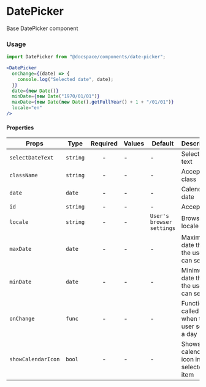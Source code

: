 # DatePicker

Base DatePicker component

### Usage

```js
import DatePicker from "@docspace/components/date-picker";
```

```jsx
<DatePicker
  onChange={(date) => {
    console.log("Selected date", date);
  }}
  date={new Date()}
  minDate={new Date("1970/01/01")}
  maxDate={new Date(new Date().getFullYear() + 1 + "/01/01")}
  locale="en"
/>
```

#### Properties

| Props              | Type     | Required | Values | Default                   | Description                                |
| ------------------ | -------- | :------: | ------ | ------------------------- | ------------------------------------------ |
| `selectDateText`   | `string` |    -     | -      | -                         | Select date text                           |
| `className`        | `string` |    -     | -      | -                         | Accepts class                              |
| `date`             | `date`   |    -     | -      | -                         | Calendar date                              |
| `id`               | `string` |    -     | -      | -                         | Accepts id                                 |
| `locale`           | `string` |    -     | -      | `User's browser settings` | Browser locale                             |
| `maxDate`          | `date`   |    -     | -      | -                         | Maximum date that the user can select.     |
| `minDate`          | `date`   |    -     | -      | -                         | Minimum date that the user can select.     |
| `onChange`         | `func`   |    -     | -      | -                         | Function called when the user select a day |
| `showCalendarIcon` | `bool`   |    -     | -      | -                         | Shows calendar icon in selected item       |
